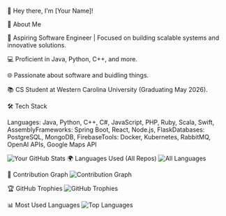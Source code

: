 👋 Hey there, I'm [Your Name]!

🚀 About Me

🎯 Aspiring Software Engineer | Focused on building scalable systems and innovative solutions.

💻 Proficient in Java, Python, C++, and more.

🌐 Passionate about software and buidling things.

📚 CS Student at Western Carolina University (Graduating May 2026).

🛠️ Tech Stack

Languages: Java, Python, C++, C#, JavaScript, PHP, Ruby, Scala, Swift, AssemblyFrameworks: Spring Boot, React, Node.js, FlaskDatabases: PostgreSQL, MongoDB, FirebaseTools: Docker, Kubernetes, RabbitMQ, OpenAI APIs, Google Maps API

![Your GitHub Stats](https://github-readme-stats.vercel.app/api?username=Dagmawi-a-Negatu&show_icons=true&theme=radical)
🌍 Languages Used (All Repos)
![All Languages](https://github-profile-summary-cards.vercel.app/api/cards/repos-per-language?username=Dagmawi-a-Negatu&theme=radical)

🧩 Contribution Graph
![Contribution Graph](https://github-profile-summary-cards.vercel.app/api/cards/profile-details?username=Dagmawi-a-Negatu&theme=radical)

🏆 GitHub Trophies
![GitHub Trophies](https://github-profile-trophy.vercel.app/?username=Dagmawi-a-Negatu&theme=radical&no-bg=true&no-frame=true)

📊 Most Used Languages
![Top Languages](https://github-readme-stats.vercel.app/api/top-langs/?username=Dagmawi-a-Negatu&layout=compact&theme=radical)
